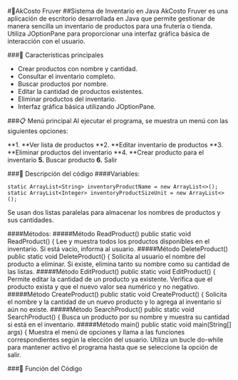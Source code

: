 #🥬AkCosto Fruver 
##Sistema de Inventario en Java
AkCosto Fruver es una aplicación de escritorio desarrollada en Java que permite gestionar de manera sencilla un inventario de productos para una frutería o tienda. Utiliza JOptionPane para proporcionar una interfaz gráfica básica de interacción con el usuario.

###📌 Características principales

- Crear productos con nombre y cantidad.
- Consultar el inventario completo.
- Buscar productos por nombre.
- Editar la cantidad de productos existentes.
- Eliminar productos del inventario.
- Interfaz gráfica básica utilizando JOptionPane.

###📋 Menú principal
Al ejecutar el programa, se muestra un menú con las siguientes opciones:

**1. **Ver lista de productos
**2. **Editar inventario de productos
**3. **Eliminar productos del inventario
**4. **Crear producto para el inventario
**5.** Buscar producto
**6.** Salir

###📂 Descripción del código
####Variables:
````
static ArrayList<String> inventoryProductName = new ArrayList<>();
static ArrayList<Integer> inventoryProductSizeUnit = new ArrayList<>();
````
Se usan dos listas paralelas para almacenar los nombres de productos y sus cantidades.

####Métodos:
#####Método ReadProduct()
    public static void ReadProduct() {
Lee y muestra todos los productos disponibles en el inventario. Si está vacío, informa al usuario.
#####Método DeleteProduct()
    public static void DeleteProduct() {
Solicita al usuario el nombre del producto a eliminar. Si existe, elimina tanto su nombre como su cantidad de las listas.
#####Método EditProduct()
    public static void EditProduct() {
Permite editar la cantidad de un producto ya existente. Verifica que el producto exista y que el nuevo valor sea numérico y no negativo.
#####Método CreateProduct()
    public static void CreateProduct() {
Solicita el nombre y la cantidad de un nuevo producto y lo agrega al inventario si aún no existe.
#####Método SearchProduct()
    public static void SearchProduct() {
Busca un producto por su nombre y muestra su cantidad si está en el inventario.
#####Método main()
    public static void main(String[] args) {
Muestra el menú de opciones y llama a las funciones correspondientes según la elección del usuario. Utiliza un bucle do-while para mantener activo el programa hasta que se seleccione la opción de salir.

###💾 Función del Código
